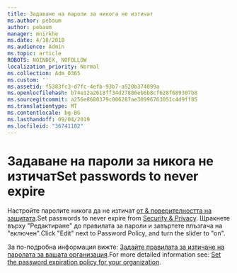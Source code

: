 ```yaml
---
title: Задаване на пароли за никога не изтичат
ms.author: pebaum
author: pebaum
manager: mnirkhe
ms.date: 4/18/2018
ms.audience: Admin
ms.topic: article
ROBOTS: NOINDEX, NOFOLLOW
localization_priority: Normal
ms.collection: Adm_O365
ms.custom: ''
ms.assetid: f5383fc3-d7fc-4efb-93b7-a520b374099a
ms.openlocfilehash: b74e12a2618ff34d27886eb6b8cf628f689307b8
ms.sourcegitcommit: a256e8680379c006287ae30996763051c4d9ff85
ms.translationtype: MT
ms.contentlocale: bg-BG
ms.lasthandoff: 09/04/2019
ms.locfileid: "36741102"
---
```

# <a name="set-passwords-to-never-expire"></a><span data-ttu-id="04de2-102">Задаване на пароли за никога не изтичат</span><span class="sxs-lookup"><span data-stu-id="04de2-102">Set passwords to never expire</span></span>

<span data-ttu-id="04de2-103">Настройте паролите никога да не изтичат [от &amp; поверителността на защитата](https://portal.office.com/adminportal/home#/settings/security).</span><span class="sxs-lookup"><span data-stu-id="04de2-103">Set passwords to never expire from [Security &amp; Privacy](https://portal.office.com/adminportal/home#/settings/security).</span></span> <span data-ttu-id="04de2-104">Щракнете върху "Редактиране" до правилата за пароли и завъртете плъзгача на "включен".</span><span class="sxs-lookup"><span data-stu-id="04de2-104">Click "Edit" next to Password Policy, and turn the slider to "on".</span></span>
  
<span data-ttu-id="04de2-105">За по-подробна информация вижте: [Задайте правилата за изтичане на паролата за вашата организация](https://docs.microsoft.com/office365/admin/manage/set-password-expiration-policy).</span><span class="sxs-lookup"><span data-stu-id="04de2-105">For more detailed information see: [Set the password expiration policy for your organization](https://docs.microsoft.com/office365/admin/manage/set-password-expiration-policy).</span></span>
  

